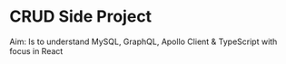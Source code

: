 <h1>CRUD Side Project</h1>
<p>Aim: Is to understand MySQL, GraphQL, Apollo Client & TypeScript with focus in React</p>